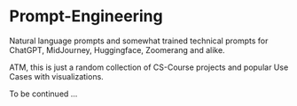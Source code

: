 # Prompt-Engineering

Natural language prompts and somewhat trained technical prompts for ChatGPT, MidJourney, Huggingface, Zoomerang and alike.

ATM, this is just a random collection of CS-Course projects and popular Use Cases with visualizations. 

To be continued ...

